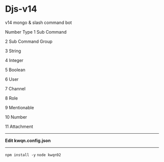 # Djs-v14
v14 mongo &amp; slash command bot



Number 	Type
1 	Sub Command

2 	Sub Command Group

3 	String

4 	Integer

5 	Boolean

6 	User

7 	Channel

8 	Role

9 	Mentionable

10 	Number

11 	Attachment 

_____________________

**Edit kwqn.config.json**

_____________________
```npm install -y```
```node kwqn92```
